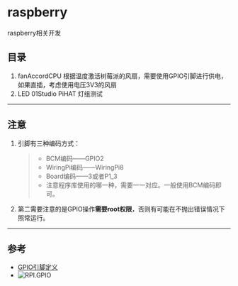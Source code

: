 # raspberry
raspberry相关开发
## 目录
1. fanAccordCPU 根据温度激活树莓派的风扇，需要使用GPIO引脚进行供电，如果直插，考虑使用电压3V3的风扇
2. LED 01Studio PiHAT 灯组测试
***
## 注意
1. 引脚有三种编码方式：
    > - BCM编码——GPIO2
    > - WiringPi编码——WiringPi8
    > - Board编码——3或者P1_3
    > - 注意程序库使用的哪一种，需要一一对应。一般使用BCM编码即可。
2. 第二需要注意的是GPIO操作**需要root权限**，否则有可能在不抛出错误情况下照常运行。
***
## 参考
+ [GPIO引脚定义](https://pinout.xyz/)
+ ![RPI.GPIO](raw.githubusercontent.com/kintansky/raspberry/main/PinOut.png)



